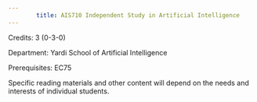 ```yaml
---
        title: AIS710 Independent Study in Artificial Intelligence
---
```

Credits: 3 (0-3-0)

Department: Yardi School of Artificial Intelligence

Prerequisites: EC75

Specific reading materials and other content will depend on the needs and interests of individual students.